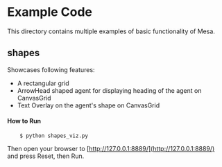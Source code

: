 # Example Code

This directory contains multiple examples of basic functionality of Mesa.

## shapes

Showcases following features:

* A rectangular grid
* ArrowHead shaped agent for displaying heading of the agent on CanvasGrid
* Text Overlay on the agent's shape on CanvasGrid

#### How to Run

```
    $ python shapes_viz.py
```

Then open your browser to [http://127.0.0.1:8889/](http://127.0.0.1:8889/) and
press Reset, then Run.


